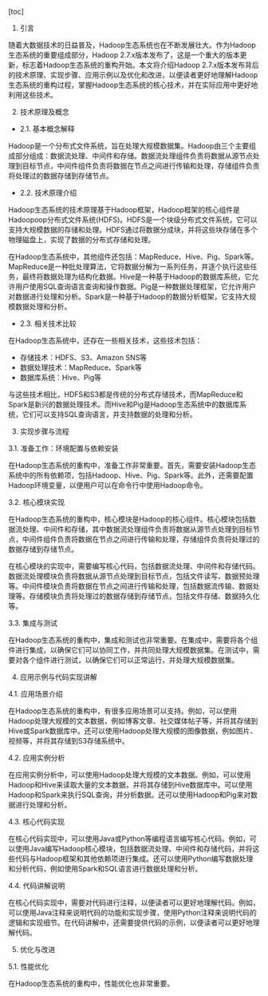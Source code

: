 
[toc]                    
                
                
1. 引言

随着大数据技术的日益普及，Hadoop生态系统也在不断发展壮大。作为Hadoop生态系统的重要组成部分，Hadoop 2.7.x版本发布了，这是一个重大的版本更新，标志着Hadoop生态系统的重构开始。本文将介绍Hadoop 2.7.x版本发布背后的技术原理、实现步骤、应用示例以及优化和改进，以便读者更好地理解Hadoop生态系统的重构过程，掌握Hadoop生态系统的核心技术，并在实际应用中更好地利用这些技术。

2. 技术原理及概念

- 2.1. 基本概念解释

Hadoop是一个分布式文件系统，旨在处理大规模数据集。Hadoop由三个主要组成部分组成：数据流处理、中间件和存储。数据流处理组件负责将数据从源节点处理到目标节点，中间件组件负责将数据在节点之间进行传输和处理，存储组件负责将处理过的数据存储到存储节点。

- 2.2. 技术原理介绍

Hadoop生态系统的技术原理基于Hadoop框架，Hadoop框架的核心组件是Hadoopoop分布式文件系统(HDFS)。HDFS是一个块级分布式文件系统，它可以支持大规模数据的存储和处理。HDFS通过将数据分成块，并将这些块存储在多个物理磁盘上，实现了数据的分布式存储和处理。

在Hadoop生态系统中，其他组件还包括：MapReduce、Hive、Pig、Spark等。MapReduce是一种批处理算法，它将数据分解为一系列任务，并逐个执行这些任务，最终将数据处理为结构化数据。Hive是一种基于Hadoop的数据库系统，它允许用户使用SQL查询语言查询和操作数据。Pig是一种数据处理框架，它允许用户对数据进行处理和分析。Spark是一种基于Hadoop的数据分析框架，它支持大规模数据处理和分析。

- 2.3. 相关技术比较

在Hadoop生态系统中，还存在一些相关技术，这些技术包括：

- 存储技术：HDFS、S3、Amazon SNS等
- 数据处理技术：MapReduce、Spark等
- 数据库系统：Hive、Pig等

与这些技术相比，HDFS和S3都是传统的分布式存储技术，而MapReduce和Spark是新兴的数据处理技术。而Hive和Pig是Hadoop生态系统中的数据库系统，它们可以支持SQL查询语言，并支持数据的处理和分析。

3. 实现步骤与流程

3.1. 准备工作：环境配置与依赖安装

在Hadoop生态系统的重构中，准备工作非常重要。首先，需要安装Hadoop生态系统中的所有依赖项，包括Hadoop、Hive、Pig、Spark等。此外，还需要配置Hadoop环境变量，以便用户可以在命令行中使用Hadoop命令。

3.2. 核心模块实现

在Hadoop生态系统的重构中，核心模块是Hadoop的核心组件。核心模块包括数据流处理、中间件和存储，其中数据流处理组件负责将数据从源节点处理到目标节点，中间件组件负责将数据在节点之间进行传输和处理，存储组件负责将处理过的数据存储到存储节点。

在核心模块的实现中，需要编写核心代码，包括数据流处理、中间件和存储代码。数据流处理模块负责将数据从源节点处理到目标节点，包括文件读写、数据预处理等。中间件模块负责将数据在节点之间进行传输和处理，包括数据流传输、数据处理等。存储模块负责将处理过的数据存储到存储节点，包括文件存储、数据持久化等。

3.3. 集成与测试

在Hadoop生态系统的重构中，集成和测试也非常重要。在集成中，需要将各个组件进行集成，以确保它们可以协同工作，并共同处理大规模数据集。在测试中，需要对各个组件进行测试，以确保它们可以正常运行，并处理大规模数据集。

4. 应用示例与代码实现讲解

4.1. 应用场景介绍

在Hadoop生态系统的重构中，有很多应用场景可以支持。例如，可以使用Hadoop处理大规模的文本数据，例如博客文章、社交媒体帖子等，并将其存储到Hive或Spark数据库中。还可以使用Hadoop处理大规模的图像数据，例如图片、视频等，并将其存储到S3存储系统中。

4.2. 应用实例分析

在应用实例分析中，可以使用Hadoop处理大规模的文本数据。例如，可以使用Hadoop和Hive来读取大量的文本数据，并将其存储到Hive数据库中。可以使用Hadoop和Spark来执行SQL查询，并分析数据。还可以使用Hadoop和Pig来对数据进行处理和分析。

4.3. 核心代码实现

在核心代码实现中，可以使用Java或Python等编程语言编写核心代码。例如，可以使用Java编写Hadoop核心模块，包括数据流处理、中间件和存储代码，并将这些代码与Hadoop框架和其他依赖项进行集成。还可以使用Python编写数据处理和分析代码，例如使用Spark和SQL语言进行数据处理和分析。

4.4. 代码讲解说明

在核心代码实现中，需要对代码进行注释，以便读者可以更好地理解代码。例如，可以使用Java注释来说明代码的功能和实现步骤，使用Python注释来说明代码的逻辑和实现细节。在代码讲解中，还需要提供代码的示例，以便读者可以更好地理解代码。

5. 优化与改进

5.1. 性能优化

在Hadoop生态系统的重构中，性能优化也非常重要。


